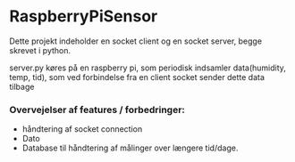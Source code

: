 # RaspberryPiSensor

Dette projekt indeholder en socket client og en socket server, begge skrevet i python.

server.py køres på en raspberry pi, som periodisk indsamler data(humidity, temp, tid),
som ved forbindelse fra en client socket sender dette data tilbage


### Overvejelser af features / forbedringer:
- håndtering af socket connection
- Dato
- Database til håndtering af målinger over længere tid/dage.
